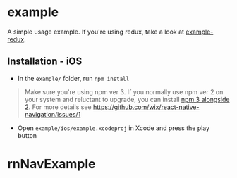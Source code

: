 # example

A simple usage example. If you're using redux, take a look at [example-redux](../example-redux).

## Installation - iOS

* In the `example/` folder, run `npm install`

> Make sure you're using npm ver 3. If you normally use npm ver 2 on your system and reluctant to upgrade, you can install [npm 3 alongside 2](https://www.npmjs.com/package/npm3). For more details see https://github.com/wix/react-native-navigation/issues/1

* Open `example/ios/example.xcodeproj` in Xcode and press the play button
# rnNavExample
